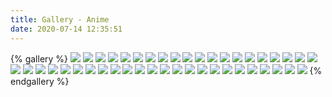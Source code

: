 ```yaml
---
title: Gallery - Anime
date: 2020-07-14 12:35:51
---
```

{% gallery %}
![](https://cdn.jsdelivr.net/gh/dhjygit/cdn.image@master/wallpaper/1.jpg)
![](https://cdn.jsdelivr.net/gh/dhjygit/cdn.image@master/wallpaper/2.jpg)
![](https://cdn.jsdelivr.net/gh/dhjygit/cdn.image@master/wallpaper/3.jpg)
![](https://cdn.jsdelivr.net/gh/dhjygit/cdn.image@master/wallpaper/4.jpg)
![](https://cdn.jsdelivr.net/gh/dhjygit/cdn.image@master/wallpaper/5.jpg)
![](https://cdn.jsdelivr.net/gh/dhjygit/cdn.image@master/wallpaper/6.jpg)
![](https://cdn.jsdelivr.net/gh/dhjygit/cdn.image@master/wallpaper/7.jpg)
![](https://cdn.jsdelivr.net/gh/dhjygit/cdn.image@master/wallpaper/8.jpg)
![](https://cdn.jsdelivr.net/gh/dhjygit/cdn.image@master/wallpaper/9.jpg)
![](https://cdn.jsdelivr.net/gh/dhjygit/cdn.image@master/wallpaper/10.jpg)
![](https://cdn.jsdelivr.net/gh/dhjygit/cdn.image@master/wallpaper/11.jpg)
![](https://cdn.jsdelivr.net/gh/dhjygit/cdn.image@master/wallpaper/12.jpg)
![](https://cdn.jsdelivr.net/gh/dhjygit/cdn.image@master/wallpaper/13.jpg)
![](https://cdn.jsdelivr.net/gh/dhjygit/cdn.image@master/wallpaper/14.jpg)
![](https://cdn.jsdelivr.net/gh/dhjygit/cdn.image@master/wallpaper/15.jpg)
![](https://cdn.jsdelivr.net/gh/dhjygit/cdn.image@master/wallpaper/16.jpg)
![](https://cdn.jsdelivr.net/gh/dhjygit/cdn.image@master/wallpaper/17.jpg)
![](https://cdn.jsdelivr.net/gh/dhjygit/cdn.image@master/wallpaper/18.jpg)
![](https://cdn.jsdelivr.net/gh/dhjygit/cdn.image@master/wallpaper/19.jpg)
![](https://cdn.jsdelivr.net/gh/dhjygit/cdn.image@master/wallpaper/20.jpg)
![](https://cdn.jsdelivr.net/gh/dhjygit/cdn.image@master/wallpaper/21.jpg)
![](https://cdn.jsdelivr.net/gh/dhjygit/cdn.image@master/wallpaper/22.jpg)
![](https://cdn.jsdelivr.net/gh/dhjygit/cdn.image@master/wallpaper/23.jpg)
![](https://cdn.jsdelivr.net/gh/dhjygit/cdn.image@master/wallpaper/24.jpg)
![](https://cdn.jsdelivr.net/gh/dhjygit/cdn.image@master/wallpaper/25.jpg)
![](https://cdn.jsdelivr.net/gh/dhjygit/cdn.image@master/wallpaper/26.jpg)
![](https://cdn.jsdelivr.net/gh/dhjygit/cdn.image@master/wallpaper/27.jpg)
![](https://cdn.jsdelivr.net/gh/dhjygit/cdn.image@master/wallpaper/28.jpg)
![](https://cdn.jsdelivr.net/gh/dhjygit/cdn.image@master/wallpaper/29.jpg)
![](https://cdn.jsdelivr.net/gh/dhjygit/cdn.image@master/wallpaper/30.jpg)
![](https://cdn.jsdelivr.net/gh/dhjygit/cdn.image@master/wallpaper/31.jpg)
![](https://cdn.jsdelivr.net/gh/dhjygit/cdn.image@master/wallpaper/32.jpg)
![](https://cdn.jsdelivr.net/gh/dhjygit/cdn.image@master/wallpaper/33.jpg)
![](https://cdn.jsdelivr.net/gh/dhjygit/cdn.image@master/wallpaper/34.jpg)
![](https://cdn.jsdelivr.net/gh/dhjygit/cdn.image@master/wallpaper/35.jpg)
![](https://cdn.jsdelivr.net/gh/dhjygit/cdn.image@master/wallpaper/36.jpg)
![](https://cdn.jsdelivr.net/gh/dhjygit/cdn.image@master/wallpaper/37.jpg)
![](https://cdn.jsdelivr.net/gh/dhjygit/cdn.image@master/wallpaper/38.jpg)
![](https://cdn.jsdelivr.net/gh/dhjygit/cdn.image@master/wallpaper/39.jpg)
![](https://cdn.jsdelivr.net/gh/dhjygit/cdn.image@master/wallpaper/40.jpg)
![](https://cdn.jsdelivr.net/gh/dhjygit/cdn.image@master/wallpaper/41.jpg)
![](https://cdn.jsdelivr.net/gh/dhjygit/cdn.image@master/wallpaper/42.jpg)
![](https://cdn.jsdelivr.net/gh/dhjygit/cdn.image@master/wallpaper/43.jpg)
![](https://cdn.jsdelivr.net/gh/dhjygit/cdn.image@master/wallpaper/44.jpg)
{% endgallery %}
